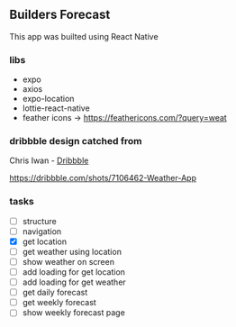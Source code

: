 ## Builders Forecast

This app was builted using React Native

### libs

- expo
- axios
- expo-location
- lottie-react-native
- feather icons -> https://feathericons.com/?query=weat

### dribbble design catched from

Chris Iwan - [Dribbble](https://dribbble.com/Chrisiwan)

https://dribbble.com/shots/7106462-Weather-App

### tasks

- [ ] structure
- [ ] navigation
- [x] get location
- [ ] get weather using location
- [ ] show weather on screen
- [ ] add loading for get location
- [ ] add loading for get weather
- [ ] get daily forecast
- [ ] get weekly forecast
- [ ] show weekly forecast page
